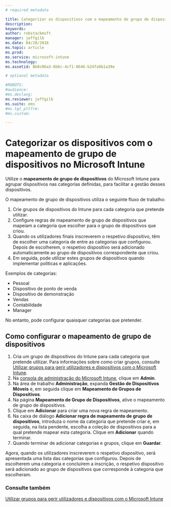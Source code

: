 ```yaml
---
# required metadata

title: Categorizar os dispositivos com o mapeamento de grupo de dispositivos | Microsoft Intune
description:
keywords:
author: robstackmsft
manager: jeffgilb
ms.date: 04/28/2016
ms.topic: article
ms.prod:
ms.service: microsoft-intune
ms.technology:
ms.assetid: 8b8c06a3-6b6c-4cf1-8646-b24fa9b1a39e

# optional metadata

#ROBOTS:
#audience:
#ms.devlang:
ms.reviewer: jeffgilb
ms.suite: ems
#ms.tgt_pltfrm:
#ms.custom:

---
```


# Categorizar os dispositivos com o mapeamento de grupo de dispositivos no Microsoft Intune
Utilize o **mapeamento de grupo de dispositivos** do Microsoft Intune para agrupar dispositivos nas categorias definidas, para facilitar a gestão desses dispositivos. 

O mapeamento de grupo de dispositivos utiliza o seguinte fluxo de trabalho:
1. Crie grupos de dispositivos do Intune para cada categoria que pretende utilizar.
2. Configure regras de mapeamento de grupo de dispositivos que mapeiam a categoria que escolher para o grupo de dispositivos que criou.
3. Quando os utilizadores finais inscreverem o respetivo dispositivo, têm de escolher uma categoria de entre as categorias que configurou. Depois de escolherem, o respetivo dispositivo será adicionado automaticamente ao grupo de dispositivos correspondente que criou.
4. Em seguida, pode utilizar estes grupos de dispositivos quando implementar políticas e aplicações.

Exemplos de categorias:
* Pessoal
* Dispositivo de ponto de venda
* Dispositivo de demonstração
* Vendas
* Contabilidade
* Manager

No entanto, pode configurar quaisquer categorias que pretender.

## Como configurar o mapeamento de grupo de dispositivos
1. Cria um grupo de dispositivos do Intune para cada categoria que pretende utilizar. Para informações sobre como criar grupos, consulte [Utilizar grupos para gerir utilizadores e dispositivos com o Microsoft Intune](use-groups-to-manage-users-and-devices-with-microsoft-intune.md).
2. Na [consola de administração do Microsoft Intune](https://manage.microsoft.com), clique em **Admin**.
3. Na área de trabalho **Administração**, expanda **Gestão de Dispositivos Móveis** e, em seguida clique em **Mapeamento de Grupos de Dispositivos**.
4. Na página **Mapeamento de Grupo de Dispositivos**, ative o mapeamento de grupo de dispositivos.
5. Clique em **Adicionar** para criar uma nova regra de mapeamento.
6. Na caixa de diálogo **Adicionar regra de mapeamento de grupo de dispositivos**, introduza o nome da categoria que pretende criar e, em seguida, na lista pendente, escolha a coleção de dispositivos para a qual pretende mapear esta categoria. Clique em **Adicionar** quando terminar.
7. Quando terminar de adicionar categorias e grupos, clique em **Guardar**.

Agora, quando os utilizadores inscreverem o respetivo dispositivo, será apresentada uma lista das categorias que configurou. Depois de escolherem uma categoria e concluírem a inscrição, o respetivo dispositivo será adicionado ao grupo de dispositivos que corresponde à categoria que escolheram.

### Consulte também
[Utilizar grupos para gerir utilizadores e dispositivos com o Microsoft Intune](use-groups-to-manage-users-and-devices-with-microsoft-intune.md)

<!--HONumber=May16_HO2-->


